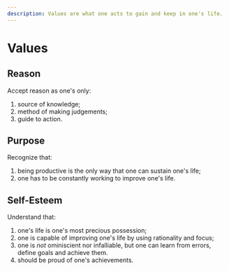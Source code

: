 ```yaml
---
description: Values are what one acts to gain and keep in one's life.
---
```


# Values

## Reason

Accept reason as one's only:

1. source of knowledge;
2. method of making judgements;
3. guide to action.

## Purpose

Recognize that:

1. being productive is the only way that one can sustain one's life; 
2. one has to be constantly working to improve one's life.

## Self-Esteem

Understand that:

1. one's life is one's most precious possession;
2. one is capable of improving one's life by using rationality and focus;
3. one is _not_ ominiscient nor infalliable, but one can learn from errors, define goals and achieve them.
4. should be proud of one's achievements.
